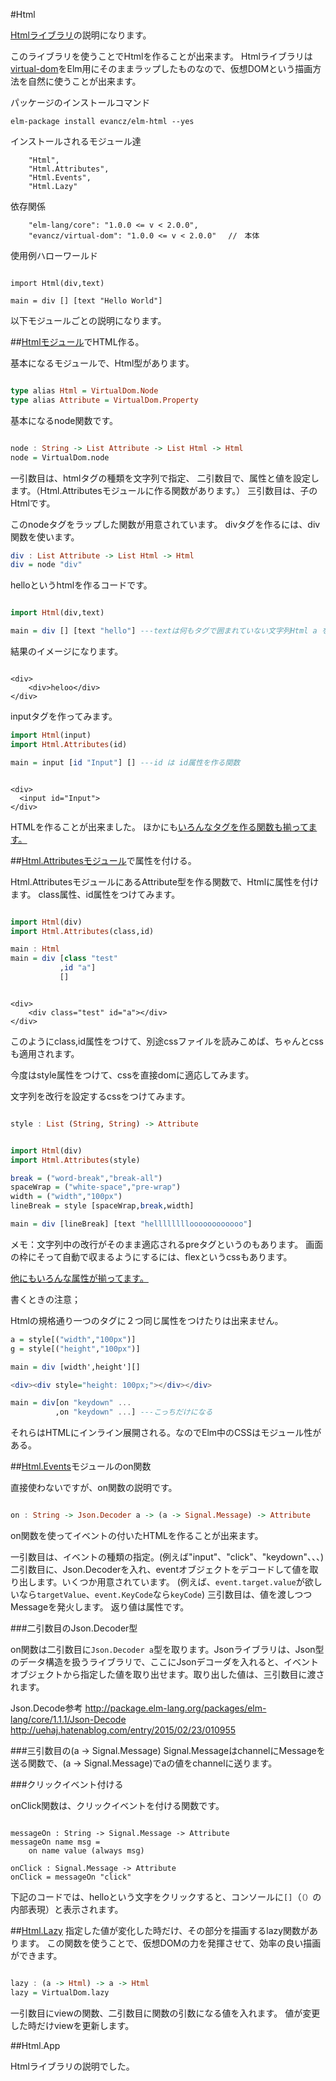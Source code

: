 #Html

[Htmlライブラリ](http://package.elm-lang.org/packages/evancz/elm-html)の説明になります。

このライブラリを使うことでHtmlを作ることが出来ます。
Htmlライブラリは[virtual-dom](https://github.com/Matt-Esch/virtual-dom)をElm用にそのままラップしたものなので、仮想DOMという描画方法を自然に使うことが出来ます。


パッケージのインストールコマンド

```
elm-package install evancz/elm-html --yes
```
インストールされるモジュール達

        "Html",
        "Html.Attributes",
        "Html.Events",
        "Html.Lazy"

依存関係

        "elm-lang/core": "1.0.0 <= v < 2.0.0",
        "evancz/virtual-dom": "1.0.0 <= v < 2.0.0" 　//　本体

使用例ハローワールド

```hs:Elm

import Html(div,text)

main = div [] [text "Hello World"]
```

以下モジュールごとの説明になります。

##[Htmlモジュール](http://package.elm-lang.org/packages/evancz/elm-html/1.1.0/Html)でHTML作る。

基本になるモジュールで、Html型があります。

```hs

type alias Html = VirtualDom.Node
type alias Attribute = VirtualDom.Property

```

基本になるnode関数です。

```hs

node : String -> List Attribute -> List Html -> Html
node = VirtualDom.node
```

一引数目は、htmlタグの種類を文字列で指定、
二引数目で、属性と値を設定します。（Html.Attributesモジュールに作る関数があります。）
三引数目は、子のHtmlです。

このnodeタグをラップした関数が用意されています。
divタグを作るには、div関数を使います。

```hs
div : List Attribute -> List Html -> Html
div = node "div"
```

helloというhtmlを作るコードです。

```hs

import Html(div,text)

main = div [] [text "hello"] ---textは何もタグで囲まれていない文字列Html a を作る

```

結果のイメージになります。

```html:

<div>
    <div>heloo</div>
</div>
```

inputタグを作ってみます。

```hs
import Html(input)
import Html.Attributes(id)

main = input [id "Input"] [] ---id は id属性を作る関数
```

```html:HTML

<div>
  <input id="Input">
</div>
```
HTMLを作ることが出来ました。
ほかにも[いろんなタグを作る関数も揃ってます。](http://package.elm-lang.org/packages/evancz/elm-html/1.1.0/Html)




##[Html.Attributesモジュール](http://package.elm-lang.org/packages/evancz/elm-html/1.1.0/Html-Attributes)で属性を付ける。

Html.AttributesモジュールにあるAttribute型を作る関数で、Htmlに属性を付けます。
class属性、id属性をつけてみます。

```hs

import Html(div)
import Html.Attributes(class,id)

main : Html
main = div [class "test"  
           ,id "a"]
           []
```

```

<div>
    <div class="test" id="a"></div>
</div>
```

このようにclass,id属性をつけて、別途cssファイルを読みこめば、ちゃんとcssも適用されます。

今度はstyle属性をつけて、cssを直接domに適応してみます。

文字列を改行を設定するcssをつけてみます。

```hs

style : List (String, String) -> Attribute

```

```hs

import Html(div)
import Html.Attributes(style)

break = ("word-break","break-all")
spaceWrap = ("white-space","pre-wrap")
width = ("width","100px")
lineBreak = style [spaceWrap,break,width]

main = div [lineBreak] [text "helllllllloooooooooooo"]

```

メモ：文字列中の改行がそのまま適応されるpreタグというのもあります。
画面の枠にそって自動で収まるようにするには、flexというcssもあります。

[他にもいろんな属性が揃ってます。](http://package.elm-lang.org/packages/evancz/elm-html/1.1.0/Html-Attributes)

書くときの注意；

Htmlの規格通り一つのタグに２つ同じ属性をつけたりは出来ません。

```hs
a = style[("width","100px")]
g = style[("height","100px")]

main = div [width',height'][]

<div><div style="height: 100px;"></div></div>

main = div[on "keydown" ...
          ,on "keydown" ...] ---こっちだけになる

```

それらはHTMLにインライン展開される。なのでElm中のCSSはモジュール性がある。



##[Html.Events](http://package.elm-lang.org/packages/evancz/elm-html/1.1.0/Html-Events)モジュールのon関数

直接使わないですが、on関数の説明です。

```hs

on : String -> Json.Decoder a -> (a -> Signal.Message) -> Attribute
```
on関数を使ってイベントの付いたHTMLを作ることが出来ます。

一引数目は、イベントの種類の指定。(例えば"input"、"click"、"keydown"、、、)
二引数目に、Json.Decoderを入れ、eventオブジェクトをデコードして値を取り出します。いくつか用意されています。
(例えば、`event.target.value`が欲しいなら`targetValue`、`event.KeyCode`なら`keyCode`)
三引数目は、値を渡しつつMessageを発火します。
返り値は属性です。

###二引数目のJson.Decoder型

on関数は二引数目に`Json.Decoder a`型を取ります。Jsonライブラリは、Json型のデータ構造を扱うライブラリで、ここにJsonデコーダを入れると、イベントオブジェクトから指定した値を取り出せます。取り出した値は、三引数目に渡されます。


Json.Decode参考
http://package.elm-lang.org/packages/elm-lang/core/1.1.1/Json-Decode
http://uehaj.hatenablog.com/entry/2015/02/23/010955

###三引数目の(a -> Signal.Message)
Signal.MessageはchannelにMessageを送る関数で、(a -> Signal.Message)でaの値をchannelに送ります。


###クリックイベント付ける

onClick関数は、クリックイベントを付ける関数です。

```hs:onClick

messageOn : String -> Signal.Message -> Attribute
messageOn name msg =
    on name value (always msg)

onClick : Signal.Message -> Attribute
onClick = messageOn "click"
```


下記のコードでは、helloという文字をクリックすると、コンソールに`[]`（`（）`の内部表現）と表示されます。




##[Html.Lazy](http://package.elm-lang.org/packages/evancz/elm-html/1.1.0/Html-Lazy)
指定した値が変化した時だけ、その部分を描画するlazy関数があります。
この関数を使うことで、仮想DOMの力を発揮させて、効率の良い描画ができます。

```hs

lazy : (a -> Html) -> a -> Html
lazy = VirtualDom.lazy

```

一引数目にviewの関数、二引数目に関数の引数になる値を入れます。
値が変更した時だけviewを更新します。



##Html.App


Htmlライブラリの説明でした。
